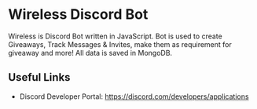 # Wireless Discord Bot

Wireless is Discord Bot written in JavaScript.
Bot is used to create Giveaways, Track Messages & Invites, make them as requirement for giveaway
and more!
All data is saved in MongoDB.

## Useful Links
- Discord Developer Portal: https://discord.com/developers/applications
